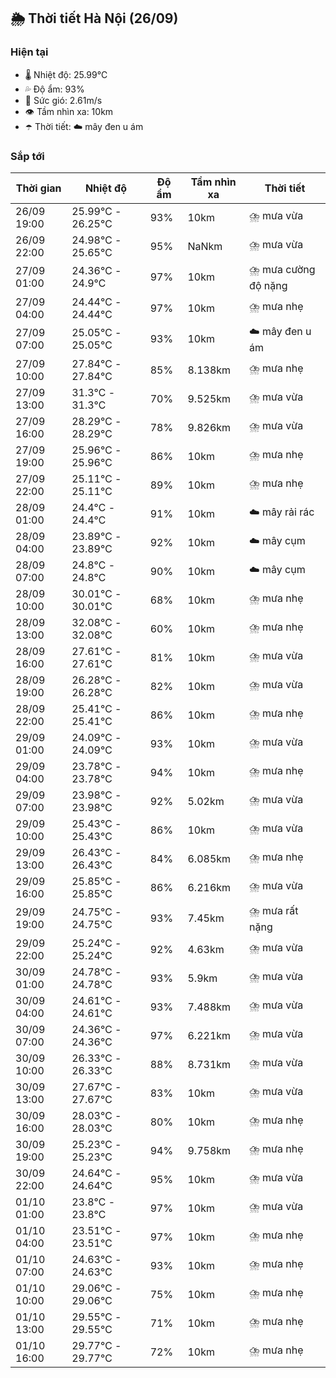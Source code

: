 ## 🌦️ Thời tiết Hà Nội (26/09)

### Hiện tại

- 🌡️ Nhiệt độ: 25.99℃
- 💦 Độ ẩm: 93%
- 💨 Sức gió: 2.61m/s
- 👁️ Tầm nhìn xa: 10km
- ☂️ Thời tiết: ☁️ mây đen u ám

### Sắp tới

| Thời gian | Nhiệt độ | Độ ẩm | Tầm nhìn xa | Thời tiết |
| --- | --- | --- | --- | --- |
| 26/09 19:00 | 25.99℃ - 26.25℃ | 93% | 10km | ⛈️ mưa vừa |
| 26/09 22:00 | 24.98℃ - 25.65℃ | 95% | NaNkm | ⛈️ mưa vừa |
| 27/09 01:00 | 24.36℃ - 24.9℃ | 97% | 10km | ⛈️ mưa cường độ nặng |
| 27/09 04:00 | 24.44℃ - 24.44℃ | 97% | 10km | ⛈️ mưa nhẹ |
| 27/09 07:00 | 25.05℃ - 25.05℃ | 93% | 10km | ☁️ mây đen u ám |
| 27/09 10:00 | 27.84℃ - 27.84℃ | 85% | 8.138km | ⛈️ mưa nhẹ |
| 27/09 13:00 | 31.3℃ - 31.3℃ | 70% | 9.525km | ⛈️ mưa vừa |
| 27/09 16:00 | 28.29℃ - 28.29℃ | 78% | 9.826km | ⛈️ mưa vừa |
| 27/09 19:00 | 25.96℃ - 25.96℃ | 86% | 10km | ⛈️ mưa nhẹ |
| 27/09 22:00 | 25.11℃ - 25.11℃ | 89% | 10km | ⛈️ mưa nhẹ |
| 28/09 01:00 | 24.4℃ - 24.4℃ | 91% | 10km | ☁️ mây rải rác |
| 28/09 04:00 | 23.89℃ - 23.89℃ | 92% | 10km | ☁️ mây cụm |
| 28/09 07:00 | 24.8℃ - 24.8℃ | 90% | 10km | ☁️ mây cụm |
| 28/09 10:00 | 30.01℃ - 30.01℃ | 68% | 10km | ⛈️ mưa nhẹ |
| 28/09 13:00 | 32.08℃ - 32.08℃ | 60% | 10km | ⛈️ mưa nhẹ |
| 28/09 16:00 | 27.61℃ - 27.61℃ | 81% | 10km | ⛈️ mưa vừa |
| 28/09 19:00 | 26.28℃ - 26.28℃ | 82% | 10km | ⛈️ mưa vừa |
| 28/09 22:00 | 25.41℃ - 25.41℃ | 86% | 10km | ⛈️ mưa nhẹ |
| 29/09 01:00 | 24.09℃ - 24.09℃ | 93% | 10km | ⛈️ mưa vừa |
| 29/09 04:00 | 23.78℃ - 23.78℃ | 94% | 10km | ⛈️ mưa nhẹ |
| 29/09 07:00 | 23.98℃ - 23.98℃ | 92% | 5.02km | ⛈️ mưa vừa |
| 29/09 10:00 | 25.43℃ - 25.43℃ | 86% | 10km | ⛈️ mưa vừa |
| 29/09 13:00 | 26.43℃ - 26.43℃ | 84% | 6.085km | ⛈️ mưa nhẹ |
| 29/09 16:00 | 25.85℃ - 25.85℃ | 86% | 6.216km | ⛈️ mưa vừa |
| 29/09 19:00 | 24.75℃ - 24.75℃ | 93% | 7.45km | ⛈️ mưa rất nặng |
| 29/09 22:00 | 25.24℃ - 25.24℃ | 92% | 4.63km | ⛈️ mưa vừa |
| 30/09 01:00 | 24.78℃ - 24.78℃ | 93% | 5.9km | ⛈️ mưa vừa |
| 30/09 04:00 | 24.61℃ - 24.61℃ | 93% | 7.488km | ⛈️ mưa vừa |
| 30/09 07:00 | 24.36℃ - 24.36℃ | 97% | 6.221km | ⛈️ mưa vừa |
| 30/09 10:00 | 26.33℃ - 26.33℃ | 88% | 8.731km | ⛈️ mưa vừa |
| 30/09 13:00 | 27.67℃ - 27.67℃ | 83% | 10km | ⛈️ mưa vừa |
| 30/09 16:00 | 28.03℃ - 28.03℃ | 80% | 10km | ⛈️ mưa nhẹ |
| 30/09 19:00 | 25.23℃ - 25.23℃ | 94% | 9.758km | ⛈️ mưa nhẹ |
| 30/09 22:00 | 24.64℃ - 24.64℃ | 95% | 10km | ⛈️ mưa vừa |
| 01/10 01:00 | 23.8℃ - 23.8℃ | 97% | 10km | ⛈️ mưa vừa |
| 01/10 04:00 | 23.51℃ - 23.51℃ | 97% | 10km | ⛈️ mưa nhẹ |
| 01/10 07:00 | 24.63℃ - 24.63℃ | 93% | 10km | ⛈️ mưa nhẹ |
| 01/10 10:00 | 29.06℃ - 29.06℃ | 75% | 10km | ⛈️ mưa nhẹ |
| 01/10 13:00 | 29.55℃ - 29.55℃ | 71% | 10km | ⛈️ mưa nhẹ |
| 01/10 16:00 | 29.77℃ - 29.77℃ | 72% | 10km | ⛈️ mưa nhẹ |
